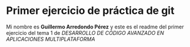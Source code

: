 # Primer ejercicio de práctica de git

Mi nombre es **Guillermo Arredondo Pérez** y este es el readme del primer ejercicio del tema 1 de 
*DESARROLLO DE CÓDIGO AVANZADO EN APLICACIONES MULTIPLATAFORMA*



